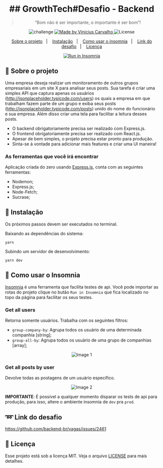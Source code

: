 <h1 align="center">
  ## GrowthTech#Desafio - Backend
</h1>

<blockquote align="center">“Bom não é ser importante, o importante é ser bom”!</blockquote>

<p align="center">
  <img alt="challenge" src="https://img.shields.io/badge/challenge-%2304D361">

  <a href="https://github.com/carvalhoviniciusluiz">
    <img alt="Made by Vinicius Carvalho" src="https://img.shields.io/badge/made%20by-Vinicius%20Carvalho-%2304D361">
  </a>

  <img alt="License" src="https://img.shields.io/badge/license-MIT-%2304D361">
</p>

<p align="center">
  <a href="#rocket-sobre-o-projeto">Sobre o projeto</a>&nbsp;&nbsp;&nbsp;|&nbsp;&nbsp;&nbsp;
  <a href="#8ball-instalação">Instalação</a>&nbsp;&nbsp;&nbsp;|&nbsp;&nbsp;&nbsp;
  <a href="#metal-como-usar-o-insomnia">Como usar o insomnia</a>&nbsp;&nbsp;&nbsp;|&nbsp;&nbsp;&nbsp;
  <a href="#loop-link-do-desafio">Link do desafio</a>&nbsp;&nbsp;&nbsp;|&nbsp;&nbsp;&nbsp;
  <a href="#memo-licença">Licença</a>
</p>

<p align="center">
  <a href="https://insomnia.rest/run/?label=GrowthTech-Desafio&uri=https%3A%2F%2Fgithub.com%2Fcarvalhoviniciusluiz%2FGrowthTech-Desafio%2Fblob%2Fmaster%2Fbackend%2F.github%2FInsomnia_2020-05-27.json" target="_blank"><img src="https://insomnia.rest/images/run.svg" alt="Run in Insomnia"></a>
</p>

## :rocket: Sobre o projeto

Uma empresa deseja realizar um monitoramento de outros grupos empresariais em um site X para analisar seus posts. Sua tarefa é criar uma simples API que captura apenas os usuários (http://jsonplaceholder.typicode.com/users) os quais a empresa em que trabalham fazem parte de um grupo e exiba seus posts (http://jsonplaceholder.typicode.com/posts) unido do nome do funcionário e sua empresa. Além disso criar uma tela para facilitar a leitura desses posts.

- O backend obrigatoriamente precisa ser realizado com Express.js.
- O frontend obrigatoriamente precisa ser realizado com React.js.
- Apesar de bem simples, o projeto precisa estar pronto para produção.
- Sinta-se à vontade para adicionar mais features e criar uma UI maneira!

### **As ferramentas que você irá encontrar**

Aplicação criada do zero usando [Express.js](https://expressjs.com/pt-br/api.html), conta com as seguintes ferramentas:

- Nodemon;
- Express.js;
- Node-Fetch;
- Sucrase;

## :8ball: Instalação

Os próximos passos devem ser executados no terminal.

Baixando as dependências do sistema:

    yarn

Subindo um servidor de desenvolvimento:

    yarn dev

## :metal: Como usar o Insomnia

[Insomnia](https://insomnia.rest/download/) é uma ferramenta que facilita testes de api. Você pode importar as rotas do projeto clique no butão `Run in Insomnia` que fica localizado no topo da página para facilitar os seus testes.

### **Get all users**

Retorna somente usuários. Trabalha com os seguintes filtros:
  - `group-company-by`: Agrupa todos os usuário de uma determinada companhia [string];
  - `group-all-by`: Agrupa todos os usuário de uma grupo de companhias [array];

<p align="center">
  <img src="https://user-images.githubusercontent.com/22005684/83170552-1a773480-a0eb-11ea-85ae-e1cf91cd77bb.png" alt="Image 1" />
</p>

### **Get all posts by user**
Devolve todas as postagens de um usuário específico.

<p align="center">
  <img src="https://user-images.githubusercontent.com/22005684/83170574-2236d900-a0eb-11ea-858d-09a0cf2c91ce.png" alt="Image 2" />
</p>

__IMPORTANTE__: É possível a qualquer momento disparar os tests de api para produção, para isso, altere o ambiente insomnia de `dev` pra `prod`.

## :loop: Link do desafio

https://github.com/backend-br/vagas/issues/2461

## :memo: Licença

Esse projeto está sob a licença MIT. Veja o arquivo [LICENSE](LICENSE.md) para mais detalhes.
